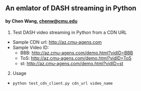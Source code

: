 ## An emlator of DASH streaming in Python

#### by Chen Wang, chenw@cmu.edu

1. Test DASH video streaming in Python from a CDN URL
  * Sample CDN url: http://az.cmu-agens.com
  * Sample Video ID:
    - BBB: http://az.cmu-agens.com/demo.html?vidID=BBB
    - ToS: http://az.cmu-agens.com/demo.html?vidID=ToS
    - st: http://az.cmu-agens.com/demo.html?vidID=st

2. Usage
  * `python test_cdn_client.py cdn_url video_name`